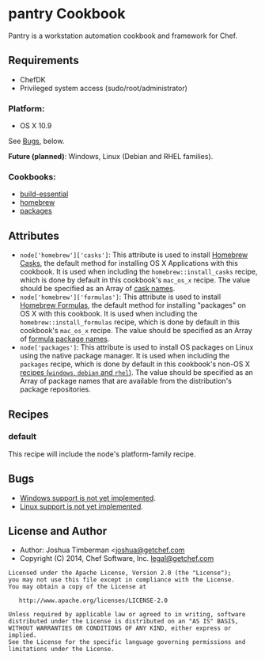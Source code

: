 # pantry Cookbook

Pantry is a workstation automation cookbook and framework for Chef.

## Requirements

* ChefDK
* Privileged system access (sudo/root/administrator)

### Platform:

* OS X 10.9

See [Bugs](#bugs), below.

**Future (planned)**: Windows, Linux (Debian and RHEL families).

### Cookbooks:

* [build-essential](https://supermarket.getchef.com/cookbooks/build-essential)
* [homebrew](https://supermarket.getchef.com/cookbooks/homebrew)
* [packages](https://supermarket.getchef.com/cookbooks/packages)

## Attributes

* `node['homebrew']['casks']`: This attribute is used to install [Homebrew Casks](http://caskroom.io/), the default method for installing OS X Applications with this cookbook. It is used when including the `homebrew::install_casks` recipe, which is done by default in this cookbook's `mac_os_x` recipe. The value should be specified as an Array of [cask names](https://github.com/caskroom/homebrew-cask/tree/master/Casks).
* `node['homebrew']['formulas']`: This attribute is used to install [Homebrew Formulas](http://brew.sh/), the default method for installing "packages" on OS X with this cookbook. It is used when including the `homebrew::install_formulas` recipe, which is done by default in this cookbook's `mac_os_x` recipe. The value should be specified as an Array of [formula package names](https://github.com/Homebrew/homebrew/tree/master/Library/Formula).
* `node['packages']`: This attribute is used to install OS packages on Linux using the native package manager. It is used when including the `packages` recipe, which is done by default in this cookbook's non-OS X [recipes (`windows`, `debian` and `rhel`)](#bugs). The value should be specified as an Array of package names that are available from the distribution's package repositories.

## Recipes

### default

This recipe will include the node's platform-family recipe.

## Bugs

* [Windows support is not yet implemented](https://github.com/opscode-cookbooks/pantry/issues/1).
* [Linux support is not yet implemented](https://github.com/opscode-cookbooks/pantry/issues/2).

## License and Author

- Author: Joshua Timberman <joshua@getchef.com
- Copyright (C) 2014, Chef Software, Inc. <legal@getchef.com>

```text
Licensed under the Apache License, Version 2.0 (the "License");
you may not use this file except in compliance with the License.
You may obtain a copy of the License at

   http://www.apache.org/licenses/LICENSE-2.0

Unless required by applicable law or agreed to in writing, software
distributed under the License is distributed on an "AS IS" BASIS,
WITHOUT WARRANTIES OR CONDITIONS OF ANY KIND, either express or implied.
See the License for the specific language governing permissions and
limitations under the License.
```
